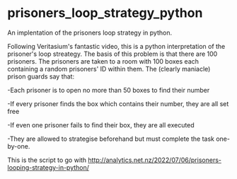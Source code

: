 # prisoners_loop_strategy_python
An implentation of the prisoners loop strategy in python.

Following Veritasium's fantastic video, this is a python interpretation of the prisoner's loop streategy.
The basis of this problem is that there are 100 prisoners. The prisoners are taken to a room with 100 boxes each containing a random prisoners' ID within them.
The (clearly maniacle) prison guards say that:

-Each prisoner is to open no more than 50 boxes to find their number

-If every prisoner finds the box which contains their number, they are all set free

-If even one prisoner fails to find their box, they are all executed

-They are allowed to strategise beforehand but must complete the task one-by-one.


This is the script to go with http://analytics.net.nz/2022/07/06/prisoners-looping-strategy-in-python/
